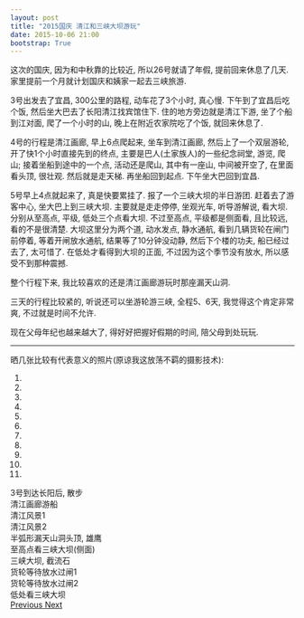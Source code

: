 ```yaml
---
layout: post
title: "2015国庆 清江和三峡大坝游玩"
date: 2015-10-06 21:00
bootstrap: True
---
```


这次的国庆, 因为和中秋靠的比较近, 所以26号就请了年假, 提前回来休息了几天. 家里提前一个月就计划国庆和姨家一起去三峡旅游.

3号出发去了宜昌, 300公里的路程, 动车花了3个小时, 真心慢. 下午到了宜昌后吃个饭, 然后坐大巴去了长阳清江找宾馆住下. 住的地方旁边就是清江下游, 坐了个船到江对面, 爬了一个小时的山, 晚上在附近农家院吃了个饭, 就回来休息了.

4号的行程是清江画廊, 早上6点爬起来, 坐车到清江画廊, 然后上了一个双层游轮, 开了快1个小时直接先到的终点, 主要是巴人(土家族人)的一些纪念祠堂, 游览, 爬山; 接着坐船到途中的一个点, 活动还是爬山, 其中有一座山, 中间被开空了, 在里面看头顶, 很壮观. 然后就是走天梯. 再坐船回到起点. 下午坐大巴回到宜昌.

5号早上4点就起来了, 真是快要累挂了. 报了一个三峡大坝的半日游团. 赶着去了游客中心, 坐大巴上到三峡大坝. 主要就是走走停停, 坐观光车, 听导游解说, 看大坝. 分别从至高点, 平级, 低处三个点看大坝. 不过至高点, 平级都是侧面看, 且比较远, 看的不是很清楚. 大坝这里分为两个道, 动水发点, 静水通航, 看到几辆货轮在闸门前停着, 等着开闸放水通航, 结果等了10分钟没动静, 然后下个楼的功夫, 船已经过去了, 太可惜了. 在低处才看得到大坝的正面, 不过因为这个季节没有放水, 所以感受不到那种震撼.

整个行程下来, 我比较喜欢的还是清江画廊游玩时那座漏天山洞.

三天的行程比较紧的, 听说还可以坐游轮游三峡, 全程5、6天, 我觉得这个肯定非常爽, 不过就是时间不允许.

现在父母年纪也越来越大了, 得好好把握好假期的时间, 陪父母到处玩玩.

---

晒几张比较有代表意义的照片(原谅我这放荡不羁的摄影技术):

<div id="2015-national-day" class="carousel slide" data-ride="carousel" data-interval="false">
  <!-- Indicators -->
  <ol class="carousel-indicators">
    <li data-target="#2015-national-day" data-slide-to="0" class="active"></li>
    <li data-target="#2015-national-day" data-slide-to="1"></li>
    <li data-target="#2015-national-day" data-slide-to="2"></li>
    <li data-target="#2015-national-day" data-slide-to="3"></li>
    <li data-target="#2015-national-day" data-slide-to="4"></li>
    <li data-target="#2015-national-day" data-slide-to="5"></li>
    <li data-target="#2015-national-day" data-slide-to="6"></li>
    <li data-target="#2015-national-day" data-slide-to="7"></li>
    <li data-target="#2015-national-day" data-slide-to="8"></li>
    <li data-target="#2015-national-day" data-slide-to="9"></li>
    <li data-target="#2015-national-day" data-slide-to="10"></li>
  </ol>

  <!-- Wrapper for slides -->
  <div class="carousel-inner" role="listbox">
    <div class="item active">
      <img src="https://tankywoo-wb.b0.upaiyun.com/2015-national-day/2015-national-day-1.jpg" alt="">
      <div class="carousel-caption">
      3号到达长阳后, 散步
      </div>
    </div>
    <div class="item">
      <img src="https://tankywoo-wb.b0.upaiyun.com/2015-national-day/2015-national-day-2.jpg" alt="">
      <div class="carousel-caption">
      清江画廊游船
      </div>
    </div>
    <div class="item">
      <img src="https://tankywoo-wb.b0.upaiyun.com/2015-national-day/2015-national-day-3.jpg" alt="">
      <div class="carousel-caption">
      清江风景1
      </div>
    </div>
    <div class="item">
      <img src="https://tankywoo-wb.b0.upaiyun.com/2015-national-day/2015-national-day-4.jpg" alt="">
      <div class="carousel-caption">
      清江风景2
      </div>
    </div>
    <div class="item">
      <img src="https://tankywoo-wb.b0.upaiyun.com/2015-national-day/2015-national-day-5.jpg" alt="">
      <div class="carousel-caption">
      半弧形漏天山洞头顶, 雄鹰
      </div>
    </div>
    <div class="item">
      <img src="https://tankywoo-wb.b0.upaiyun.com/2015-national-day/2015-national-day-6.jpg" alt="">
      <div class="carousel-caption">
      至高点看三峡大坝(侧面)
      </div>
    </div>
    <div class="item">
      <img src="https://tankywoo-wb.b0.upaiyun.com/2015-national-day/2015-national-day-7.jpg" alt="">
      <div class="carousel-caption">
      三峡大坝, 截流石
      </div>
    </div>
    <div class="item">
      <img src="https://tankywoo-wb.b0.upaiyun.com/2015-national-day/2015-national-day-8.jpg" alt="">
      <div class="carousel-caption">
      货轮等待放水过闸1
      </div>
    </div>
    <div class="item">
      <img src="https://tankywoo-wb.b0.upaiyun.com/2015-national-day/2015-national-day-9.jpg" alt="">
      <div class="carousel-caption">
      货轮等待放水过闸2
      </div>
    </div>
    <div class="item">
      <img src="https://tankywoo-wb.b0.upaiyun.com/2015-national-day/2015-national-day-10.jpg" alt="">
      <div class="carousel-caption">
      低处看三峡大坝
      </div>
    </div>
  </div>

  <!-- Controls -->
  <a class="left carousel-control" href="#2015-national-day" role="button" data-slide="prev">
    <span class="glyphicon glyphicon-chevron-left" aria-hidden="true"></span>
    <span class="sr-only">Previous</span>
  </a>
  <a class="right carousel-control" href="#2015-national-day" role="button" data-slide="next">
    <span class="glyphicon glyphicon-chevron-right" aria-hidden="true"></span>
    <span class="sr-only">Next</span>
  </a>
</div>
